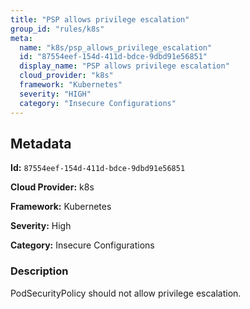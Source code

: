 ```yaml
---
title: "PSP allows privilege escalation"
group_id: "rules/k8s"
meta:
  name: "k8s/psp_allows_privilege_escalation"
  id: "87554eef-154d-411d-bdce-9dbd91e56851"
  display_name: "PSP allows privilege escalation"
  cloud_provider: "k8s"
  framework: "Kubernetes"
  severity: "HIGH"
  category: "Insecure Configurations"
---
```

## Metadata

**Id:** `87554eef-154d-411d-bdce-9dbd91e56851`

**Cloud Provider:** k8s

**Framework:** Kubernetes

**Severity:** High

**Category:** Insecure Configurations

### Description

 PodSecurityPolicy should not allow privilege escalation.
